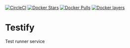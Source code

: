 [![CircleCI](https://img.shields.io/circleci/project/fijimunkii/testify.svg?maxAge=2592000)](https://circleci.com/gh/fijimunkii/testify)
[![Docker Stars](https://img.shields.io/docker/stars/fijimunkii/testify.svg?maxAge=2592000)](https://hub.docker.com/r/fijimunkii/testify/)
[![Docker Pulls](https://img.shields.io/docker/pulls/fijimunkii/testify.svg?maxAge=2592000)](https://hub.docker.com/r/fijimunkii/testify/)
[![Docker layers](https://images.microbadger.com/badges/image/fijimunkii/testify.svg)](https://hub.docker.com/r/fijimunkii/testify/)
# Testify

Test runner service
